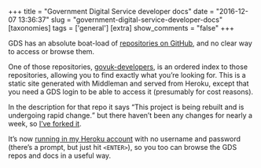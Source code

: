 +++
title = "Government Digital Service developer docs"
date = "2016-12-07 13:36:37"
slug = "government-digital-service-developer-docs"
[taxonomies]
tags = ['general']
[extra]
show_comments = "false"
+++

GDS has an absolute boat-load of [repositories on GitHub](https://github.com/alphagov), and no clear way to access or browse them.

One of those repositories, [govuk-developers](https://github.com/alphagov/govuk-developers), is an ordered index to those repositories, allowing you to find exactly what you’re looking for. This is a static site generated with Middleman and served from Heroku, except that you need a GDS login to be able to access it (presumably for cost reasons).

In the description for that repo it says <q>This project is being rebuilt and is undergoing rapid change.</q> but there haven’t been any changes for nearly a week, so [I’ve forked it](https://github.com/pipwilson/govuk-developers).

It’s now [running in my Heroku account](https://govuk-developers.herokuapp.com/) with no username and password (there’s a prompt, but just hit `<ENTER>`), so you too can browse the GDS repos and docs in a useful way.
